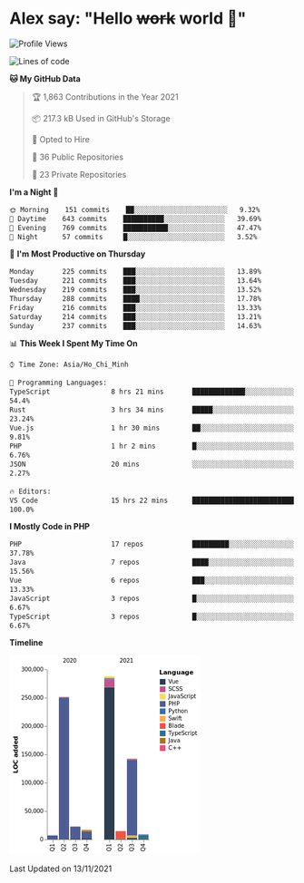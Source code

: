 # Alex say: "Hello ~~work~~ world 🐾"

<!--START_SECTION:waka-->
![Profile Views](http://img.shields.io/badge/Profile%20Views-0-blue)

![Lines of code](https://img.shields.io/badge/From%20Hello%20World%20I%27ve%20Written-752478%20lines%20of%20code-blue)

**🐱 My GitHub Data** 

> 🏆 1,863 Contributions in the Year 2021
 > 
> 📦 217.3 kB Used in GitHub's Storage 
 > 
> 💼 Opted to Hire
 > 
> 📜 36 Public Repositories 
 > 
> 🔑 23 Private Repositories  
 > 
**I'm a Night 🦉** 

```text
🌞 Morning    151 commits    ██░░░░░░░░░░░░░░░░░░░░░░░   9.32% 
🌆 Daytime    643 commits    ██████████░░░░░░░░░░░░░░░   39.69% 
🌃 Evening    769 commits    ███████████░░░░░░░░░░░░░░   47.47% 
🌙 Night      57 commits     █░░░░░░░░░░░░░░░░░░░░░░░░   3.52%

```
📅 **I'm Most Productive on Thursday** 

```text
Monday       225 commits    ███░░░░░░░░░░░░░░░░░░░░░░   13.89% 
Tuesday      221 commits    ███░░░░░░░░░░░░░░░░░░░░░░   13.64% 
Wednesday    219 commits    ███░░░░░░░░░░░░░░░░░░░░░░   13.52% 
Thursday     288 commits    ████░░░░░░░░░░░░░░░░░░░░░   17.78% 
Friday       216 commits    ███░░░░░░░░░░░░░░░░░░░░░░   13.33% 
Saturday     214 commits    ███░░░░░░░░░░░░░░░░░░░░░░   13.21% 
Sunday       237 commits    ███░░░░░░░░░░░░░░░░░░░░░░   14.63%

```


📊 **This Week I Spent My Time On** 

```text
⌚︎ Time Zone: Asia/Ho_Chi_Minh

💬 Programming Languages: 
TypeScript               8 hrs 21 mins       █████████████░░░░░░░░░░░░   54.4% 
Rust                     3 hrs 34 mins       █████░░░░░░░░░░░░░░░░░░░░   23.24% 
Vue.js                   1 hr 30 mins        ██░░░░░░░░░░░░░░░░░░░░░░░   9.81% 
PHP                      1 hr 2 mins         █░░░░░░░░░░░░░░░░░░░░░░░░   6.76% 
JSON                     20 mins             ░░░░░░░░░░░░░░░░░░░░░░░░░   2.27%

🔥 Editors: 
VS Code                  15 hrs 22 mins      █████████████████████████   100.0%

```

**I Mostly Code in PHP** 

```text
PHP                      17 repos            █████████░░░░░░░░░░░░░░░░   37.78% 
Java                     7 repos             ████░░░░░░░░░░░░░░░░░░░░░   15.56% 
Vue                      6 repos             ███░░░░░░░░░░░░░░░░░░░░░░   13.33% 
JavaScript               3 repos             █░░░░░░░░░░░░░░░░░░░░░░░░   6.67% 
TypeScript               3 repos             █░░░░░░░░░░░░░░░░░░░░░░░░   6.67%

```


**Timeline**

![Chart not found](https://raw.githubusercontent.com/alexzvn/alexzvn/main/charts/bar_graph.png) 


 Last Updated on 13/11/2021
<!--END_SECTION:waka-->
